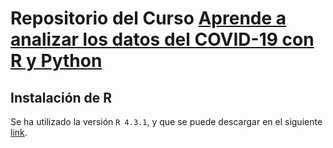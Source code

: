 # Repositorio del Curso [Aprende a analizar los datos del COVID-19 con R y Python](https://cursos.frogamesformacion.com/courses/covid-19)

## Instalación de R

Se ha utilizado la versión `R 4.3.1`, y que se puede descargar en el siguiente [link](https://cran.r-project.org/bin/windows/base/R-4.3.1-win.exe).
